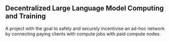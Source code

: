 ## Decentralized Large Language Model Computing and Training

A project with the goal to safely and securely incentivise an ad-hoc network by connecting paying clients with compute jobs with paid compute nodes. 

